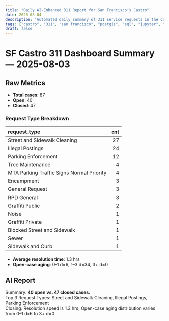 ```yaml
---
title: "Daily AI-Enhanced 311 Report for San Francisco’s Castro"
date: 2025-08-04
description: "Automated daily summary of 311 service requests in the Castro neighborhood using Python, SQL, PostGIS and the smollm2:1.7b model via a local chat API."
tags: ["castro", "311", "san francisco", "postgis", "sql", "jupyter", "ai", "smollm2", "chat-api"]
draft: false
---
```


# SF Castro 311 Dashboard Summary — 2025-08-03

## Raw Metrics

- **Total cases**: 87
- **Open**:       40
- **Closed**:     47

### Request Type Breakdown

| request_type                              |   cnt |
|:------------------------------------------|------:|
| Street and Sidewalk Cleaning              |    27 |
| Illegal Postings                          |    24 |
| Parking Enforcement                       |    12 |
| Tree Maintenance                          |     4 |
| MTA Parking Traffic Signs Normal Priority |     4 |
| Encampment                                |     3 |
| General Request                           |     3 |
| RPD General                               |     3 |
| Graffiti Public                           |     2 |
| Noise                                     |     1 |
| Graffiti Private                          |     1 |
| Blocked Street and Sidewalk               |     1 |
| Sewer                                     |     1 |
| Sidewalk and Curb                         |     1 |

- **Average resolution time**: 1.3 hrs
- **Open-case aging**:           0–1 d=6, 1–3 d=34, 3+ d=0

## AI Report

Summary: **40 open vs. 47 closed cases.**  
Top 3 Request Types: Street and Sidewalk Cleaning, Illegal Postings, Parking Enforcement  
 Closing: Resolution speed is 1.3 hrs; Open-case aging distribution varies from 0–1 d=6 to 3+ d=0
